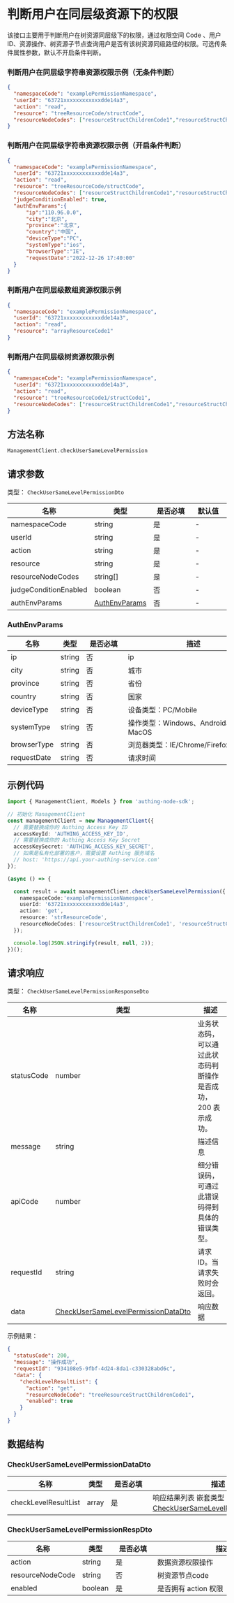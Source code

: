 # 判断用户在同层级资源下的权限

<!--
  警告⚠️：
  不要直接修改该文档，
  https://github.com/Authing/authing-docs-factory
  使用该项目进行生成
-->

<LastUpdated />

该接口主要用于判断用户在树资源同层级下的权限，通过权限空间 Code 、用户 ID、资源操作、树资源子节点查询用户是否有该树资源同级路径的权限。可选传条件属性参数，默认不开启条件判断。
  
### 判断用户在同层级字符串资源权限示例（无条件判断）

```json
{
  "namespaceCode": "examplePermissionNamespace",
  "userId": "63721xxxxxxxxxxxxdde14a3",
  "action": "read",
  "resource": "treeResourceCode/structCode",
  "resourceNodeCodes": ["resourceStructChildrenCode1","resourceStructChildrenCode2","resourceStructChildrenCode3"]
}
```

### 判断用户在同层级字符串资源权限示例（开启条件判断）

```json
{
  "namespaceCode": "examplePermissionNamespace",
  "userId": "63721xxxxxxxxxxxxdde14a3",
  "action": "read",
  "resource": "treeResourceCode/structCode",
  "resourceNodeCodes": ["resourceStructChildrenCode1","resourceStructChildrenCode2","resourceStructChildrenCode3"],
  "judgeConditionEnabled": true,
  "authEnvParams":{
      "ip":"110.96.0.0",
      "city":"北京",
      "province":"北京",
      "country":"中国",
      "deviceType":"PC",
      "systemType":"ios",
      "browserType":"IE",
      "requestDate":"2022-12-26 17:40:00"
  }
}
```

### 判断用户在同层级数组资源权限示例

```json
{
  "namespaceCode": "examplePermissionNamespace",
  "userId": "63721xxxxxxxxxxxxdde14a3",
  "action": "read",
  "resource": "arrayResourceCode1"
}
```

### 判断用户在同层级树资源权限示例

```json
{
  "namespaceCode": "examplePermissionNamespace",
  "userId": "63721xxxxxxxxxxxxdde14a3",
  "action": "read",
  "resource": "treeResourceCode1/structCode1",
  "resourceNodeCodes": ["resourceStructChildrenCode1","resourceStructChildrenCode2","resourceStructChildrenCode3"]
}
```
  

## 方法名称

`ManagementClient.checkUserSameLevelPermission`

## 请求参数

类型： `CheckUserSameLevelPermissionDto`


| 名称                    | 类型                                         | <div style="width:80px">是否必填</div> | <div style="width:60px">默认值</div> | <div style="width:300px">描述</div> | <div style="width:200px">示例值</div> |
|-----------------------|--------------------------------------------|------------------------------------|-----------------------------------|-----------------------------------|------------------------------------|
| namespaceCode         | string                                     | 是                                  | -                                 | 权限空间 Code                         | `examplePermissionNamespace`       |
| userId                | string                                     | 是                                  | -                                 | 用户 ID                             | `63721xxxxxxxxxxxxdde14a3`         |
| action                | string                                     | 是                                  | -                                 | 数据资源权限操作                          | `read`                             |
| resource              | string                                     | 是                                  | -                                 | 资源路径                              | `treeResourceCode1/structCode1`    |
| resourceNodeCodes     | string[]                                      | 是                                  | -                                 | 当前树资源路径子节点 Code                   | `["resourceStructChildrenCode1"]`  |
| judgeConditionEnabled | boolean                                    | 否                                  | -                                 | 是否开启条件判断，默认 false 不开启             | `true`                             |
| authEnvParams         | <a href="#AuthEnvParams">AuthEnvParams</a> | 否                                  | -                                 | 条件环境属性，若开启条件判断则使用                 | `{"ip":"127.0.0.1"}`               |


### <a id="AuthEnvParams"></a> AuthEnvParams

| 名称          | 类型     | <div style="width:80px">是否必填</div> | <div style="width:300px">描述</div> | <div style="width:200px">示例值</div> |
|-------------|--------|------------------------------------|-----------------------------------|------------------------------------|
| ip          | string | 否                                  | ip                                | `127.0.0.1`                        |
| city        | string | 否                                  | 城市                                | `北京`                               |
| province    | string | 否                                  | 省份                                | `湖北`                               |
| country     | string | 否                                  | 国家                                | `中国`                               |
| deviceType  | string | 否                                  | 设备类型：PC/Mobile                    | PC                                 |
| systemType  | string | 否                                  | 操作类型：Windows、Android、iOS、MacOS    | Windows                            |
| browserType | string | 否                                  | 浏览器类型：IE/Chrome/Firefox           | IE                                 |
| requestDate | string | 否                                  | 请求时间                              | `2022-07-03T02:20:30.000Z`         |


## 示例代码

```ts
import { ManagementClient, Models } from 'authing-node-sdk';

// 初始化 ManagementClient
const managementClient = new ManagementClient({
  // 需要替换成你的 Authing Access Key ID
  accessKeyId: 'AUTHING_ACCESS_KEY_ID',
  // 需要替换成你的 Authing Access Key Secret
  accessKeySecret: 'AUTHING_ACCESS_KEY_SECRET',
  // 如果是私有化部署的客户，需要设置 Authing 服务域名
  // host: 'https://api.your-authing-service.com'
});

(async () => {

  const result = await managementClient.checkUserSameLevelPermission({
    namespaceCode:'examplePermissionNamespace',
    userId: '63721xxxxxxxxxxxxdde14a3',
    action: 'get',
    resource: 'strResourceCode',
    resourceNodeCodes: ['resourceStructChildrenCode1', 'resourceStructChildrenCode2', 'resourceStructChildrenCode3']
  });

  console.log(JSON.stringify(result, null, 2));
})();
```

## 请求响应

类型： `CheckUserSameLevelPermissionResponseDto`

| 名称         | 类型                                                                                     | 描述                               |
|------------|----------------------------------------------------------------------------------------|----------------------------------|
| statusCode | number                                                                                 | 业务状态码，可以通过此状态码判断操作是否成功，200 表示成功。 |
| message    | string                                                                                 | 描述信息                             |
| apiCode    | number                                                                                 | 细分错误码，可通过此错误码得到具体的错误类型。          |
| requestId  | string                                                                                 | 请求 ID。当请求失败时会返回。                 |
| data       | <a href="#CheckUserSameLevelPermissionDataDto">CheckUserSameLevelPermissionDataDto</a> | 响应数据                             |


示例结果：

```json
{
  "statusCode": 200,
  "message": "操作成功",
  "requestId": "934108e5-9fbf-4d24-8da1-c330328abd6c",
  "data": {
    "checkLevelResultList": {
      "action": "get",
      "resourceNodeCode": "treeResourceStructChildrenCode1",
      "enabled": true
    }
  }
}
```

## 数据结构

### <a id="CheckUserSameLevelPermissionDataDto"></a> CheckUserSameLevelPermissionDataDto

| 名称                   | 类型    | <div style="width:80px">是否必填</div> | <div style="width:300px">描述</div>                                                                   | <div style="width:200px">示例值</div> |
|----------------------|-------|------------------------------------|-----------------------------------------------------------------------------------------------------|------------------------------------|
| checkLevelResultList | array | 是                                  | 响应结果列表 嵌套类型：<a href="#CheckUserSameLevelPermissionRespDto">CheckUserSameLevelPermissionRespDto</a>。 |                                    |


### <a id="CheckUserSameLevelPermissionRespDto"></a> CheckUserSameLevelPermissionRespDto

| 名称               | 类型      | <div style="width:80px">是否必填</div> | <div style="width:300px">描述</div> | <div style="width:200px">示例值</div> |
|------------------|---------|------------------------------------|-----------------------------------|------------------------------------|
| action           | string  | 是                                  | 数据资源权限操作                          | `get`                              |
| resourceNodeCode | string  | 否                                  | 树资源节点code                         | `treeResourceStructChildrenCode1`  |
| enabled          | boolean | 是                                  | 是否拥有 action 权限                    | `true`                             |